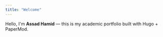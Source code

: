 ```yaml
---
title: "Welcome"
---
```


Hello, I'm **Assad Hamid** — this is my academic portfolio built with Hugo + PaperMod.
